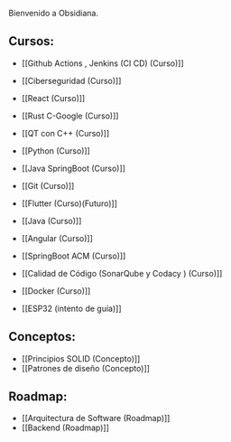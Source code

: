 
Bienvenido a Obsidiana.
## Cursos: 
- [[Github Actions , Jenkins (CI CD) (Curso)]]

- [[Ciberseguridad (Curso)]]
- [[React (Curso)]]
- [[Rust C-Google (Curso)]]
- [[QT con C++ (Curso)]]
- [[Python (Curso)]]
- [[Java SpringBoot (Curso)]]
- [[Git (Curso)]]
- [[Flutter (Curso)(Futuro)]]
- [[Java (Curso)]]
- [[Angular (Curso)]]
- [[SpringBoot ACM (Curso)]]
- [[Calidad de Código (SonarQube y Codacy ) (Curso)]]
- [[Docker (Curso)]]
- [[ESP32 (intento de guía)]]
## Conceptos: 
- [[Principios SOLID (Concepto)]]
- [[Patrones de diseño (Concepto)]]
## Roadmap: 
- [[Arquitectura de Software (Roadmap)]]
- [[Backend (Roadmap)]]